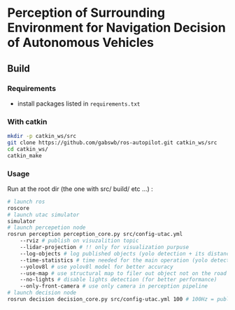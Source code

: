 # Perception of Surrounding Environment for Navigation Decision of Autonomous Vehicles
## Build
### Requirements
- install packages listed in `requirements.txt`
### With catkin
```sh
mkdir -p catkin_ws/src
git clone https://github.com/gabswb/ros-autopilot.git catkin_ws/src
cd catkin_ws/
catkin_make
```

### Usage
Run at the root dir (the one with src/ build/ etc ...)  :
```sh
# launch ros
roscore
# launch utac simulator
simulator 
# launch percepetion node
rosrun perception perception_core.py src/config-utac.yml 
    --rviz # publish on visuzalition topic 
    --lidar-projection # !! only for visualization purpuse 
    --log-objects # log published objects (yolo detection + its distance + its instance ID)
    --time-statistics # time needed for the main operation (yolo detection time, distance extraction time, ...)
    --yolov8l # use yolov8l model for better accuracy
    --use-map # use structural map to filer out object not on the road
    --no-lights # disable lights detection (for better performance)
    --only-front-camera # use only camera in perception pipeline
# launch decision node
rosrun decision decision_core.py src/config-utac.yml 100 # 100Hz = publishing control input frequency (need adjustments depending on the computer computing capacity)
```
